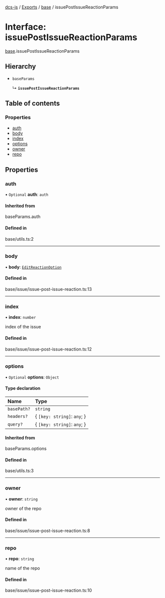 [dcs-js](../README.md) / [Exports](../modules.md) / [base](../modules/base.md) / issuePostIssueReactionParams

# Interface: issuePostIssueReactionParams

[base](../modules/base.md).issuePostIssueReactionParams

## Hierarchy

- `baseParams`

  ↳ **`issuePostIssueReactionParams`**

## Table of contents

### Properties

- [auth](base.issuePostIssueReactionParams.md#auth)
- [body](base.issuePostIssueReactionParams.md#body)
- [index](base.issuePostIssueReactionParams.md#index)
- [options](base.issuePostIssueReactionParams.md#options)
- [owner](base.issuePostIssueReactionParams.md#owner)
- [repo](base.issuePostIssueReactionParams.md#repo)

## Properties

### <a id="auth" name="auth"></a> auth

• `Optional` **auth**: `auth`

#### Inherited from

baseParams.auth

#### Defined in

base/utils.ts:2

___

### <a id="body" name="body"></a> body

• **body**: [`EditReactionOption`](base.EditReactionOption.md)

#### Defined in

base/issue/issue-post-issue-reaction.ts:13

___

### <a id="index" name="index"></a> index

• **index**: `number`

index of the issue

#### Defined in

base/issue/issue-post-issue-reaction.ts:12

___

### <a id="options" name="options"></a> options

• `Optional` **options**: `Object`

#### Type declaration

| Name | Type |
| :------ | :------ |
| `basePath?` | `string` |
| `headers?` | { `[key: string]`: `any`;  } |
| `query?` | { `[key: string]`: `any`;  } |

#### Inherited from

baseParams.options

#### Defined in

base/utils.ts:3

___

### <a id="owner" name="owner"></a> owner

• **owner**: `string`

owner of the repo

#### Defined in

base/issue/issue-post-issue-reaction.ts:8

___

### <a id="repo" name="repo"></a> repo

• **repo**: `string`

name of the repo

#### Defined in

base/issue/issue-post-issue-reaction.ts:10
